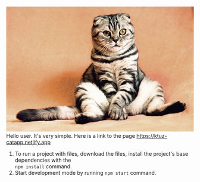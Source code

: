 ![CAT](./assets/cat.jpg) <br/>Hello user. It's very simple. Here is a link to
the page https://ktuz-catapp.netlify.app

1. To run a project with files, download the files, install the project's base
   dependencies with the <br>`npm install` command.
2. Start development mode by running `npm start` command.
